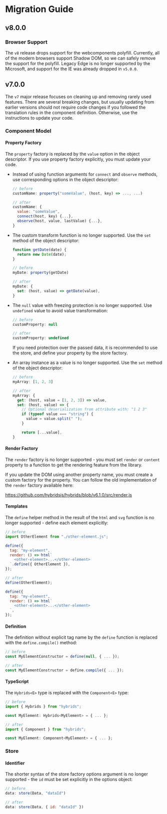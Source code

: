 # Migration Guide

## v8.0.0

### Browser Support

The `v8` release drops support for the webcomponents polyfill. Currently, all of the modern browsers support Shadow DOM, so we can safely remove the support for the polyfill. Legacy Edge is no longer supported by the Microsoft, and support for the IE was already dropped in `v5.0.0`.

## v7.0.0

The `v7` major release focuses on cleaning up and removing rarely used features. There are several breaking changes, but usually updating from earlier versions should not require code changes if you followed the translation rules in the component definition. Otherwise, use the instructions to update your code.

### Component Model

#### Property Factory

The `property` factory is replaced by the `value` option in the object descriptor. If you use property factory explicitly, you must update your code.

* Instead of using function arguments for `connect` and `observe` methods, use corresponding options in the object descriptor:

  ```javascript
  // before
  customName: property("someValue", (host, key) => ..., ...)
  ```

  ```javascript
  // after
  customName: {
    value: "someValue",
    connect(host, key) {...},
    observe(host, value, lastValue) {...},
  }
  ```

* The custom transform function is no longer supported. Use the `set` method of the object descriptor:

  ```javascript
  function getDate(date) {
    return new Date(date);
  }
  ```

  ```javascript
  // before
  myDate: property(getDate)
  ```

  ```javascript
  // after
  myDate: {
    set: (host, value) => getDate(value),
  }
  ```

* The `null` value with freezing protection is no longer supported. Use `undefined` value to avoid value transformation:

  ```javascript
  // before
  customProperty: null
  ```

  ```javascript
  // after
  customProperty: undefined
  ```

  If you need protection over the passed data, it is recommended to use the store, and define your property by the store factory.

* An array instance as a value is no longer supported. Use the `set` method of the object descriptor:

  ```javascript
  // before
  myArray: [1, 2, 3]
  ```

  ```javascript
  // after
  myArray: {
    get: (host, value = [1, 2, 3]) => value,
    set: (host, value) => {
      // Optional deserialization from attribute with: "1 2 3"
      if (typeof value === "string") {
        value = value.split(" ");
      }

      return [...value],
  }
  ```

#### Render Factory

The `render` factory is no longer supported - you must set `render` or `content` property to a function to get the rendering feature from the library.

If you update the DOM using another property name, you must create a custom factory for the property. You can follow the old implementation of the `render` factory available here:

https://github.com/hybridsjs/hybrids/blob/v6.1.0/src/render.js

#### Templates

The `define` helper method in the result of the `html` and `svg` function is no longer supported - define each element explicitly:

```javascript
// before
import OtherElement from "./other-element.js";

define({
  tag: "my-element",
  render: () => html`
    <other-element>...</other-element>
  `.define({ OtherElement }),
});
```

```javascript
// after
define(OtherElement);

define({
  tag: "my-element",
  render: () => html`
    <other-element>...</other-element>
  `,
});
```

#### Definition

The definition without explicit tag name by the `define` function is replaced with the `define.compile()` method:

```javascript
// before
const MyElementConstructor = define(null, { ... });
```

```javascript
// after
const MyElementConstructor = define.compile({ ... });
```

#### TypeScript

The `Hybrids<E>` type is replaced with the `Component<E>` type:

```javascript
// before
import { Hybrids } from "hybrids";

const MyElement: Hybrids<MyElement> = { ... };
```

```javascript
// after
import { Component } from "hybrids";

const MyElement: Component<MyElement> = { ... };
```

### Store

#### Identifier

The shorter syntax of the store factory options argument is no longer supported - the `id` must be set explicitly in the options object:

```javascript
// before
data: store(Data, "dataId")
```

```javascript
// after
data: store(Data, { id: "dataId" })
```
